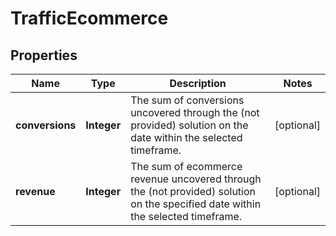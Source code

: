 # TrafficEcommerce

## Properties
Name | Type | Description | Notes
------------ | ------------- | ------------- | -------------
**conversions** | **Integer** | The sum of conversions uncovered through the (not provided) solution on the date within the selected timeframe. |  [optional]
**revenue** | **Integer** | The sum of ecommerce revenue uncovered through the (not provided) solution on the specified date within the selected timeframe. |  [optional]
